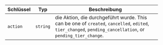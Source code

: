 | Schlüssel | Typ      | Beschreibung                                                                                                                                               |
| --------- | -------- | ---------------------------------------------------------------------------------------------------------------------------------------------------------- |
| `action`  | `string` | die Aktion, die durchgeführt wurde. This can be one of `created`, `cancelled`, `edited`, `tier_changed`, `pending_cancellation`, or `pending_tier_change`. |
